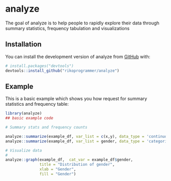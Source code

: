 
# analyze

<!-- badges: start -->
<!-- badges: end -->

The goal of analyze is to help people to rapidly explore their data through
summary statistics, frequency tabulation and visualizations

## Installation

You can install the development version of analyze from [GitHub](https://github.com/) with:

``` r
# install.packages("devtools")
devtools::install_github("rikoprogrammer/analyze")
```

## Example

This is a basic example which shows you how request for summary statistics and frequency table:

``` r
library(analyze)
## basic example code

# Summary stats and frequency counts

analyze::summarize(example_df, var_list = c(x,y), data_type = 'continuous')
analyze::summarize(example_df, var_list = gender, data_type = 'categorical')

# Visualize data
# 
analyze::graph(example_df,  cat_var = example_df$gender,
               title = "Distribution of gender",
               xlab = "Gender",
               fill = "Gender")
```

